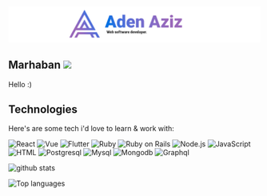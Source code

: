 <img alt="Header" src="/banner.png" />

## Marhaban <img src="https://media.giphy.com/media/hvRJCLFzcasrR4ia7z/giphy.gif" width="25px">

Hello :)

## Technologies
Here's are some tech i'd love to learn & work with:
<p>
  <img alt="React" src="https://img.shields.io/badge/React-61DAFB?logo=react&logoColor=white&style=for-the-badge" />
  <img alt="Vue" src="https://img.shields.io/badge/Vue-4FC08D?logo=vue.js&logoColor=white&style=for-the-badge" />
  <img alt="Flutter" src="https://img.shields.io/badge/Flutter-02569B?logo=flutter&logoColor=white&style=for-the-badge" />
  <img alt="Ruby" src="https://img.shields.io/badge/Ruby-CC342D?logo=ruby&logoColor=white&style=for-the-badge" />
  <img alt="Ruby on Rails" src="https://img.shields.io/badge/Ruby%20On%20Rails-CC0000?logo=ruby-on-rails&logoColor=white&style=for-the-badge">
  <img alt="Node.js" src="https://img.shields.io/badge/Node.js-339933?logo=node.js&logoColor=white&style=for-the-badge" />
  <img alt="JavaScript" src="https://img.shields.io/badge/JavaScript-F7DF1E?logo=javascript&logoColor=white&style=for-the-badge" />
  <img alt="HTML" src="https://img.shields.io/badge/HTML-E34F26?logo=html5&logoColor=white&style=for-the-badge" />
  <img alt="Postgresql" src="https://img.shields.io/badge/Postgresql-336791?logo=postgresql&logoColor=white&style=for-the-badge" />
  <img alt="Mysql" src="https://img.shields.io/badge/Mysql-4479A1?logo=mysql&logoColor=white&style=for-the-badge" />
  <img alt="Mongodb" src="https://img.shields.io/badge/Mongodb-47A248?logo=mongodb&logoColor=white&style=for-the-badge" />
  <img alt="Graphql" src="https://img.shields.io/badge/GraphQL-E10098?logo=graphql&logoColor=white&style=for-the-badge" />
</p>

![github stats](https://github-readme-stats.vercel.app/api?username=askareija&hide=contribs,prs&theme=vue-dark)

![Top languages](https://github-readme-stats.vercel.app/api/top-langs/?username=askareija&layout=compact)
